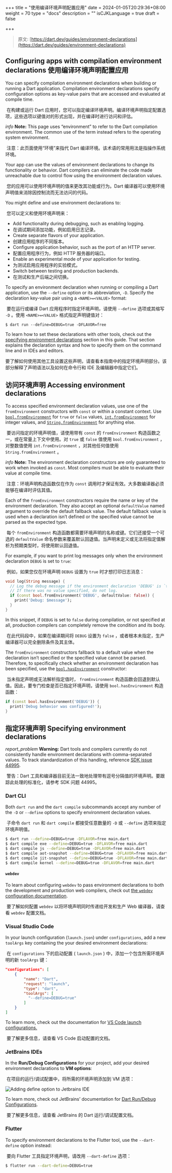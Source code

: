 +++
title = "使用编译环境声明配置应用"
date = 2024-01-05T20:29:36+08:00
weight = 70
type = "docs"
description = ""
isCJKLanguage = true
draft = false

+++

> 原文: [https://dart.dev/guides/environment-declarations](https://dart.dev/guides/environment-declarations)

## Configuring apps with compilation environment declarations 使用编译环境声明配置应用

You can specify compilation environment declarations when building or running a Dart application. Compilation environment declarations specify configuration options as key-value pairs that are accessed and evaluated at compile time.

​	在构建或运行 Dart 应用时，您可以指定编译环境声明。编译环境声明指定配置选项，这些选项以键值对的形式出现，并在编译时进行访问和评估。

*info* **Note:** This page uses “environment” to refer to the Dart compilation environment. The common use of the term instead refers to the operating system environment.

​	注意：此页面使用“环境”来指代 Dart 编译环境。该术语的常用用法是指操作系统环境。

Your app can use the values of environment declarations to change its functionality or behavior. Dart compilers can eliminate the code made unreachable due to control flow using the environment declaration values.

​	您的应用可以使用环境声明的值来更改其功能或行为。Dart 编译器可以使用环境声明值来消除因控制流而无法访问的代码。

You might define and use environment declarations to:

​	您可以定义和使用环境声明来：

- Add functionality during debugging, such as enabling logging.
- 在调试期间添加功能，例如启用日志记录。
- Create separate flavors of your application.
- 创建应用程序的不同版本。
- Configure application behavior, such as the port of an HTTP server.
- 配置应用程序行为，例如 HTTP 服务器的端口。
- Enable an experimental mode of your application for testing.
- 为测试启用应用程序的实验模式。
- Switch between testing and production backends.
- 在测试和生产后端之间切换。

To specify an environment declaration when running or compiling a Dart application, use the `--define` option or its abbreviation, `-D`. Specify the declaration key-value pair using a `<NAME>=<VALUE>` format:

​	要在运行或编译 Dart 应用程序时指定环境声明，请使用 `--define` 选项或其缩写 `-D` 。使用 `<NAME>=<VALUE>` 格式指定声明键值对：

```
$ dart run --define=DEBUG=true -DFLAVOR=free
```

To learn how to set these declarations with other tools, check out the [specifying environment declarations](https://dart.dev/guides/environment-declarations#specifying-environment-declarations) section in this guide. That section explains the declaration syntax and how to specify them on the command line and in IDEs and editors.

​	要了解如何使用其他工具设置这些声明，请查看本指南中的指定环境声明部分。该部分解释了声明语法以及如何在命令行和 IDE 及编辑器中指定它们。

## 访问环境声明 Accessing environment declarations 

To access specified environment declaration values, use one of the `fromEnvironment` constructors with `const` or within a constant context. Use [`bool.fromEnvironment`](https://api.dart.dev/stable/dart-core/bool/bool.fromEnvironment.html) for `true` or `false` values, [`int.fromEnvironment`](https://api.dart.dev/stable/dart-core/int/int.fromEnvironment.html) for integer values, and [`String.fromEnvironment`](https://api.dart.dev/stable/dart-core/String/String.fromEnvironment.html) for anything else.

​	要访问指定的环境声明值，请使用带有 `const` 的 `fromEnvironment` 构造函数之一，或在常量上下文中使用。对 `true` 或 `false` 值使用 `bool.fromEnvironment` ，对整数值使用 `int.fromEnvironment` ，对其他任何值使用 `String.fromEnvironment` 。

*info* **Note:** The environment declaration constructors are only guaranteed to work when invoked as `const`. Most compilers must be able to evaluate their value at compile time.

​	注意：环境声明构造函数仅在作为 `const` 调用时才保证有效。大多数编译器必须能够在编译时评估其值。

Each of the `fromEnvironment` constructors require the name or key of the environment declaration. They also accept an optional `defaultValue` named argument to override the default fallback value. The default fallback value is used when a declaration isn’t defined or the specified value cannot be parsed as the expected type.

​	每个 `fromEnvironment` 构造函数都需要环境声明的名称或键。它们还接受一个可选的 `defaultValue` 命名参数来覆盖默认回退值。当声明未定义或无法将指定值解析为预期类型时，将使用默认回退值。

For example, if you want to print log messages only when the environment declaration `DEBUG` is set to `true`:

​	例如，如果您仅在环境声明 `DEBUG` 设置为 `true` 时才想打印日志消息：

```dart
void log(String message) {
  // Log the debug message if the environment declaration 'DEBUG' is `true`.
  // If there was no value specified, do not log.
  if (const bool.fromEnvironment('DEBUG', defaultValue: false)) {
    print('Debug: $message');
  }
}
```

In this snippet, if `DEBUG` is set to `false` during compilation, or not specified at all, production compilers can completely remove the condition and its body.

​	在此代码段中，如果在编译期间将 `DEBUG` 设置为 `false` ，或者根本未指定，生产编译器可以完全删除条件及其主体。

The `fromEnvironment` constructors fallback to a default value when the declaration isn’t specified or the specified value cannot be parsed. Therefore, to specifically check whether an environment declaration has been specified, use the [`bool.hasEnvironment`](https://api.dart.dev/stable/dart-core/bool/bool.hasEnvironment.html) constructor:

​	当未指定声明或无法解析指定值时， `fromEnvironment` 构造函数会回退到默认值。因此，要专门检查是否已指定环境声明，请使用 `bool.hasEnvironment` 构造函数：

```dart
if (const bool.hasEnvironment('DEBUG')) {
  print('Debug behavior was configured!');
}
```

## 指定环境声明 Specifying environment declarations 

*report_problem* **Warning:** Dart tools and compilers currently do not consistently handle environment declarations with comma-separated values. To track standardization of this handling, reference [SDK issue 44995](https://github.com/dart-lang/sdk/issues/44995).

​	警告：Dart 工具和编译器目前无法一致地处理带有逗号分隔值的环境声明。要跟踪此处理的标准化，请参考 SDK 问题 44995。

### Dart CLI

Both `dart run` and the `dart compile` subcommands accept any number of the `-D` or `--define` options to specify environment declaration values.

​	子命令 `dart run` 和 `dart compile` 都接受任意数量的 `-D` 或 `--define` 选项来指定环境声明值。

```sh
$ dart run --define=DEBUG=true -DFLAVOR=free main.dart
$ dart compile exe --define=DEBUG=true -DFLAVOR=free main.dart
$ dart compile js --define=DEBUG=true -DFLAVOR=free main.dart
$ dart compile aot-snapshot --define=DEBUG=true -DFLAVOR=free main.dart
$ dart compile jit-snapshot --define=DEBUG=true -DFLAVOR=free main.dart
$ dart compile kernel --define=DEBUG=true -DFLAVOR=free main.dart
```

#### `webdev`

To learn about configuring `webdev` to pass environment declarations to both the development and production web compilers, check out [the `webdev` configuration documentation](https://pub.dev/packages/build_web_compilers#configuring--d-environment-variables).

​	要了解如何配置 `webdev` 以将环境声明同时传递给开发和生产 Web 编译器，请查看 `webdev` 配置文档。

### Visual Studio Code

In your launch configuration (`launch.json`) under `configurations`, add a new `toolArgs` key containing the your desired environment declarations:

​	在 `configurations` 下的启动配置 ( `launch.json` ) 中，添加一个包含所需环境声明的新 `toolArgs` 键：

```json
"configurations": [
    {
        "name": "Dart",
        "request": "launch",
        "type": "dart",
        "toolArgs": [
          "--define=DEBUG=true"
        ]
    }
]
```

To learn more, check out the documentation for [VS Code launch configurations.](https://code.visualstudio.com/docs/editor/debugging#_launch-configurations)

​	要了解更多信息，请查看 VS Code 启动配置的文档。

### JetBrains IDEs 

In the **Run/Debug Configurations** for your project, add your desired environment declarations to **VM options**:

​	在项目的运行/调试配置中，将所需的环境声明添加到 VM 选项：

![Adding define option to Jetbrains IDE](./Environmentdeclarations_img/env-decl-jetbrains.png)

To learn more, check out JetBrains’ documentation for [Dart Run/Debug Configurations](https://www.jetbrains.com/help/webstorm/run-debug-configuration-dart-command-line-application.html).

​	要了解更多信息，请查看 JetBrains 的 Dart 运行/调试配置文档。

### Flutter

To specify environment declarations to the Flutter tool, use the `--dart-define` option instead:

​	要向 Flutter 工具指定环境声明，请改用 `--dart-define` 选项：

```sh
$ flutter run --dart-define=DEBUG=true
```
